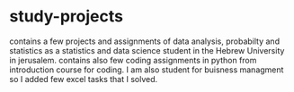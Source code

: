 # study-projects
contains a few projects and assignments of data analysis, probabilty and statistics as a statistics and data science student in the Hebrew University in jerusalem. 
contains also few coding assignments in python from introduction course for coding.
I am also student for buisness managment so I added few excel tasks that I solved.
